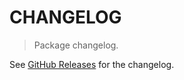 # CHANGELOG

> Package changelog.

See [GitHub Releases](https://github.com/stdlib-js/utils-dsv-base/releases) for the changelog.